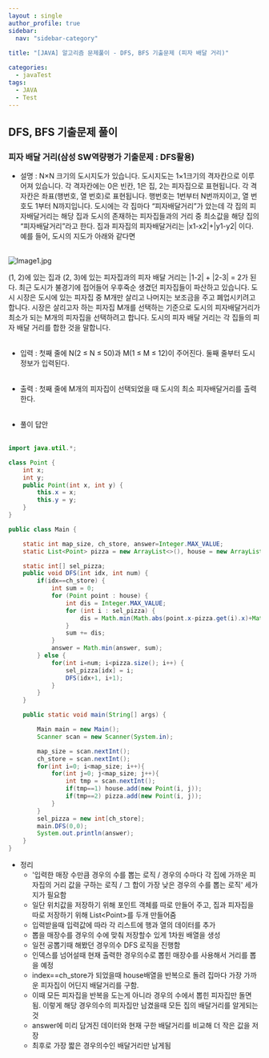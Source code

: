 ```yaml
---
layout : single
author_profile: true
sidebar: 
  nav: "sidebar-category"
  
title: "[JAVA] 알고리즘 문제풀이 - DFS, BFS 기출문제 (피자 배달 거리)"

categories:
  - javaTest
tags:
  - JAVA
  - Test
---
```

	
## DFS, BFS 기출문제 풀이

### 피자 배달 거리(삼성 SW역량평가 기출문제 : DFS활용)

- 설명 : N×N 크기의 도시지도가 있습니다. 도시지도는 1×1크기의 격자칸으로 이루어져 있습니다. 각 격자칸에는 0은 빈칸, 1은 집, 2는 피자집으로 표현됩니다. 각 격자칸은 좌표(행번호, 열 번호)로 표현됩니다. 행번호는 1번부터 N번까지이고, 열 번호도 1부터 N까지입니다. 도시에는 각 집마다 “피자배달거리”가 았는데 각 집의 피자배달거리는 해당 집과 도시의 존재하는 피자집들과의 거리 중 최소값을 해당 집의 “피자배달거리”라고 한다. 집과 피자집의 피자배달거리는 |x1-x2|+|y1-y2| 이다. 예를 들어, 도시의 지도가 아래와 같다면<br><br>

![Image1.jpg](https://cote.inflearn.com/public/upload/15230e4e41.jpg)  

(1, 2)에 있는 집과 (2, 3)에 있는 피자집과의 피자 배달 거리는 |1-2| + |2-3| = 2가 된다. 최근 도시가 불경기에 접어들어 우후죽순 생겼던 피자집들이 파산하고 있습니다. 도시 시장은 도시에 있는 피자집 중 M개만 살리고 나머지는 보조금을 주고 폐업시키려고 합니다. 시장은 살리고자 하는 피자집 M개를 선택하는 기준으로 도시의 피자배달거리가 최소가 되는 M개의 피자집을 선택하려고 합니다. 도시의 피자 배달 거리는 각 집들의 피자 배달 거리를 합한 것을 말합니다.<br><br>

- 입력 : 첫째 줄에 N(2 ≤ N ≤ 50)과 M(1 ≤ M ≤ 12)이 주어진다. 둘째 줄부터 도시 정보가 입력된다.<br><br>

- 출력 : 첫째 줄에 M개의 피자집이 선택되었을 때 도시의 최소 피자배달거리를 출력한다.<br><br>

- 풀이 답안<br><br>

``` java
import java.util.*;

class Point {
    int x;
    int y;
    public Point(int x, int y) {
        this.x = x;
        this.y = y;
    }
}

public class Main {

    static int map_size, ch_store, answer=Integer.MAX_VALUE;
    static List<Point> pizza = new ArrayList<>(), house = new ArrayList<>();

    static int[] sel_pizza;
    public void DFS(int idx, int num) {
        if(idx==ch_store) {
            int sum = 0;
            for (Point point : house) {
                int dis = Integer.MAX_VALUE;
                for (int i : sel_pizza) {
                    dis = Math.min(Math.abs(point.x-pizza.get(i).x)+Math.abs(point.y-pizza.get(i).y), dis);
                }
                sum += dis;
            }
            answer = Math.min(answer, sum);
        } else {
            for(int i=num; i<pizza.size(); i++) {
                sel_pizza[idx] = i;
                DFS(idx+1, i+1);
            }
        }
    }

    public static void main(String[] args) {

        Main main = new Main();
        Scanner scan = new Scanner(System.in);

        map_size = scan.nextInt();
        ch_store = scan.nextInt();
        for(int i=0; i<map_size; i++){
            for(int j=0; j<map_size; j++){
                int tmp = scan.nextInt();
                if(tmp==1) house.add(new Point(i, j));
                if(tmp==2) pizza.add(new Point(i, j));
            }
        }
        sel_pizza = new int[ch_store];
        main.DFS(0,0);
        System.out.println(answer);
    }
}
```

- 정리<br> 
	- '입력한 매장 수만큼 경우의 수를 뽑는 로직 / 경우의 수마다 각 집에 가까운 피자집의 거리 값을 구하는 로직 / 그 합이 가장 낮은 경우의 수를 뽑는 로직' 세가지가 필요함<br>
	- 일단 위치값을 저장하기 위해 포인트 객체를 따로 만들어 주고, 집과 피자집을 따로 저장하기 위해 List\<Point\>를 두개 만들어줌<br>
	- 입력받을때 입력값에 따라 각 리스트에 행과 열의 데이터를 추가<br>
	- 뽑을 매장수를 경우의 수에 맞춰 저장할수 있게 1차원 배열을 생성
	- 일전 공뽑기때 해봤던 경우의수 DFS 로직을 진행함<br>
	- 인덱스를 넘어설때 현재 출력한 경우의수로 뽑힌 매장수를 사용해서  거리를 뽑을 예정<br>
	- index==ch_store가 되었을때 house배열을 반복으로 돌려 집마다 가장 가까운 피자집이 어딘지 배달거리를 구함.<br>
	- 이때 모든 피자집을 반복을 도는게 아니라 경우의 수에서 뽑힌 피자집만 돌면 됨. 이렇게 해당 경우의수의 피자집만 남겼을때 모든 집의 배달거리를 알게되는 것<br>
	- answer에 미리 담겨진 데이터와 현재 구한 배달거리를 비교해 더 작은 값을 저장<br>
	- 최후로 가장 짧은 경우의수인 배달거리만 남게됨<br><br>
